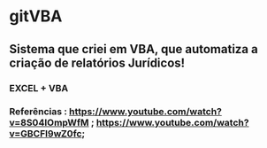 # gitVBA
## Sistema que criei em VBA, que automatiza a criação de relatórios Jurídicos! 
### EXCEL + VBA
### Referências : https://www.youtube.com/watch?v=8S04IOmpWfM ; https://www.youtube.com/watch?v=GBCFl9wZ0fc;
